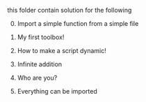 this folder contain solution for the following

0. Import a simple function from a simple file

1. My first toolbox!

2. How to make a script dynamic!

3. Infinite addition

4. Who are you?

5. Everything can be imported
